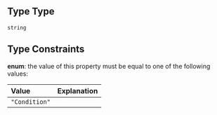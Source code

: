 ## Type Type

`string`

## Type Constraints

**enum**: the value of this property must be equal to one of the following values:

| Value         | Explanation |
| :------------ | :---------- |
| `"Condition"` |             |
